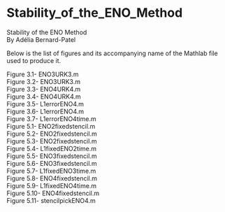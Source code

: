 # Stability_of_the_ENO_Method
Stability of the ENO Method<br />
By Adélia Bernard-Patel

Below is the list of figures and its accompanying name of the Mathlab file used to produce it.

Figure 3.1- ENO3URK3.m<br />
Figure 3.2- ENO3URK3.m<br />
Figure 3.3- ENO4URK4.m<br />
Figure 3.4- ENO4URK4.m<br />
Figure 3.5- L1errorENO4.m<br />
Figure 3.6- L1errorENO4.m<br />
Figure 3.7- L1errorENO4time.m<br />
Figure 5.1- ENO2fixedstencil.m<br />
Figure 5.2- ENO2fixedstencil.m<br />
Figure 5.3- ENO2fixedstencil.m<br />
Figure 5.4- L1fixedENO2time.m<br />
Figure 5.5- ENO3fixedstencil.m<br />
Figure 5.6- ENO3fixedstencil.m<br />
Figure 5.7- L1fixedENO3time.m<br />
Figure 5.8- ENO4fixedstencil.m<br />
Figure 5.9- L1fixedENO4time.m<br />
Figure 5.10- ENO4fixedstencil.m<br />
Figure 5.11- stencilpickENO4.m
